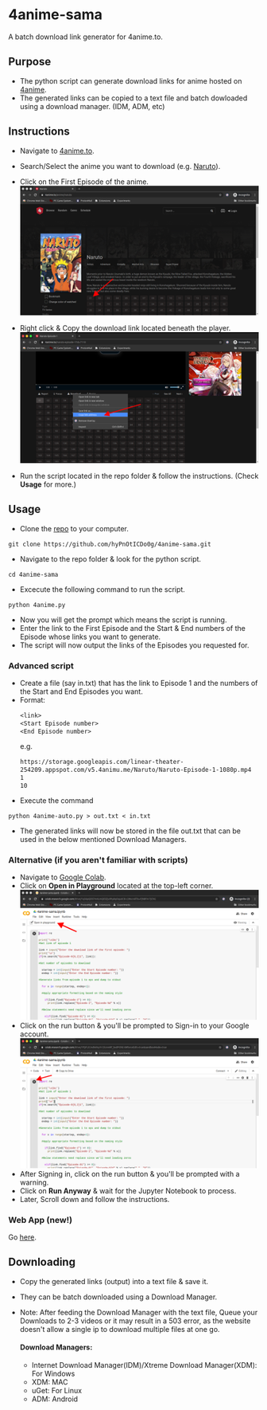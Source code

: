 # 4anime-sama
A batch download link generator for 4anime.to.


## Purpose

* The python script can generate download links for anime hosted on [4anime](https://4anime.to/).
* The generated links can be copied to a text file and batch dowloaded using a download manager. (IDM, ADM, etc)

## Instructions
* Navigate to [4anime.to](https://4anime.to/).
* Search/Select the anime you want to download (e.g. [Naruto](https://4anime.to/anime/naruto)).
* Click on the First Episode of the anime.
![](https://github.com/hyPnOtICDo0g/4anime-sama/blob/master/firstep.png?raw=true)

* Right click & Copy the download link located beneath the player.
![](https://github.com/hyPnOtICDo0g/4anime-sama/blob/master/linkcopy.png?raw=true)
* Run the script located in the repo folder & follow the instructions. (Check **Usage** for more.)

## Usage

* Clone the [repo](https://github.com/hyPnOtICDo0g/4anime-sama) to your computer.
```
git clone https://github.com/hyPnOtICDo0g/4anime-sama.git
```  
* Navigate to the repo folder & look for the python script.
```
cd 4anime-sama
```
* Excecute the following command to run the script.
```
python 4anime.py
```

* Now you will get the prompt which means the script is running.
* Enter the link to the First Episode and the Start & End numbers of the Episode whose links you want to generate.
* The script will now output the links of the Episodes you requested for.

### Advanced script
* Create a file (say in.txt) that has the link to Episode 1 and the numbers of the Start and End Episodes you want. 
* Format:
    ```
    <link>
    <Start Episode number>
    <End Episode number>
    ```
   e.g.  
    ```
   https://storage.googleapis.com/linear-theater-254209.appspot.com/v5.4animu.me/Naruto/Naruto-Episode-1-1080p.mp4  
    1  
    10
     ```
* Execute the command
```
python 4anime-auto.py > out.txt < in.txt
```
* The generated links will now be stored in the file out.txt that can be used in the below mentioned Download Managers.
    
### Alternative (if you aren't familiar with scripts)
* Navigate to [Google Colab](https://colab.research.google.com/drive/1fQFLlCmdWXq-h12lcnreRf_bxdPOhE-0).
* Click on **Open in Playground** located at the top-left corner.
![](https://github.com/hyPnOtICDo0g/4anime-sama/blob/master/collab.png?raw=true)
* Click on the run button & you'll be prompted to Sign-in to your Google account.
![](https://github.com/hyPnOtICDo0g/4anime-sama/blob/master/run.png?raw=true)
* After Signing in, click on the run button & you'll be prompted with a warning.
* Click on **Run Anyway** & wait for the Jupyter Notebook to process.
* Later, Scroll down and follow the instructions.

### Web App (new!)
Go [here](https://hyPnOtICDo0g.github.io/4anime-sama/).

## Downloading
   * Copy the generated links (output) into a text file & save it.
   * They can be batch downloaded using a Download Manager.
   * Note: After feeding the Download Manager with the text file, Queue your Downloads to 2-3 videos or it may result in a 503 error, as the website doesn't allow a single ip to download multiple files at one go.
    
        #### Download Managers:
        * Internet Download Manager(IDM)/Xtreme Download Manager(XDM): For Windows
        * XDM: MAC
        * uGet: For Linux
        * ADM: Android
